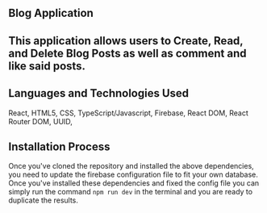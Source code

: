 ## Blog Application

## This application allows users to Create, Read, and Delete Blog Posts as well as comment and like said posts.

## Languages and Technologies Used
React,
HTML5,
CSS,
TypeScript/Javascript,
Firebase,
React DOM,
React Router DOM,
UUID,




## Installation Process
Once you've cloned the repository and installed the above dependencies, you need to update the firebase configuration file to fit your own database.
Once you've installed these dependencies and fixed the config file you can simply run the command `npm run dev` in the terminal and you are ready to duplicate the results.

